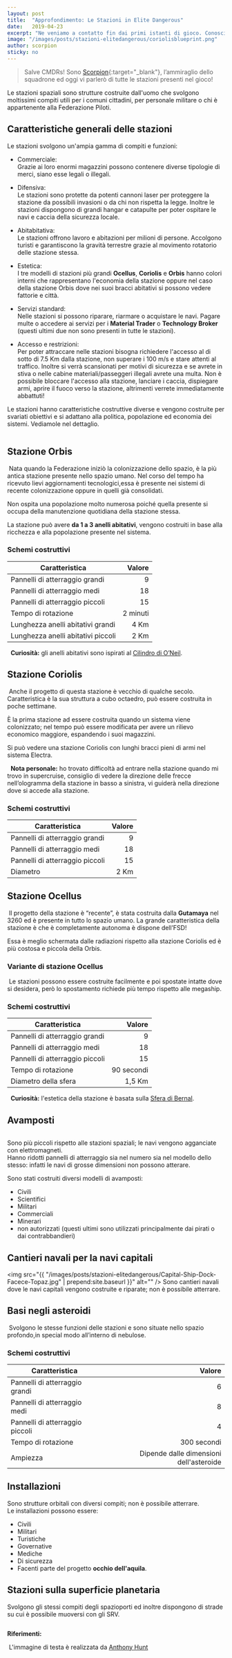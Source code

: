 ```yaml
---
layout: post
title:  "Approfondimento: Le Stazioni in Elite Dangerous"
date:   2019-04-23
excerpt: "Ne veniamo a contatto fin dai primi istanti di gioco. Conosciamo meglio tutte le tipologie di stazioni presenti in Elite: Dangerous"
image: "/images/posts/stazioni-elitedangerous/coriolisblueprint.png"
author: scorpion
sticky: no
---
```

> Salve CMDRs! Sono [Scorpion](https://my.playstation.com/profile/Scorpion01924){:target="_blank"}, l’ammiraglio dello squadrone ed oggi vi parlerò di tutte le stazioni
presenti nel gioco!

Le stazioni spaziali sono strutture costruite dall'uomo che svolgono moltissimi compiti utili per i comuni cittadini, per personale militare o chi è
appartenente alla Federazione Piloti. 

## Caratteristiche generali delle stazioni

Le stazioni svolgono un'ampia gamma di compiti e funzioni:

* Commerciale:<br> Grazie ai loro enormi magazzini possono contenere diverse tipologie di merci, siano esse legali o illegali.

* Difensiva:<br> Le stazioni sono protette da potenti cannoni laser per proteggere la stazione da possibili invasioni o da chi non rispetta la legge. Inoltre le
stazioni dispongono di grandi hangar e catapulte per poter ospitare le navi e caccia della sicurezza locale.

* Abitabitativa:<br> Le stazioni offrono lavoro e abitazioni per milioni di persone. Accolgono turisti e garantiscono la gravità terrestre grazie al
movimento rotatorio delle stazione stessa.

* Estetica:<br> I tre modelli di stazioni più grandi **Ocellus**, **Coriolis** e **Orbis** hanno colori interni che rappresentano l'economia della stazione oppure nel caso
della stazione Orbis dove nei suoi bracci abitativi si possono vedere fattorie e città.

* Servizi standard:<br> Nelle stazioni si possono riparare, riarmare o acquistare le navi. Pagare multe o accedere ai servizi per i **Material Trader** o **Technology
Broker** (questi ultimi due non sono presenti in tutte le stazioni).

* Accesso e restrizioni:<br> Per poter attraccare nelle stazioni bisogna richiedere l'accesso al di sotto di 7.5 Km dalla stazione, non superare i 100
m/s e stare attenti al traffico. Inoltre si verrà scansionati per motivi di sicurezza e se avrete in stiva o nelle cabine materiali/passeggeri illegali
avrete una multa. Non è possibile bloccare l'accesso alla stazione, lanciare i caccia, dispiegare armi, aprire il fuoco verso la stazione, altrimenti verrete
immediatamente abbattuti!

Le stazioni hanno caratteristiche costruttive diverse e vengono costruite per svariati obiettivi e si adattano alla politica, popolazione ed economia dei
sistemi. Vediamole nel dettaglio.

<span class="image fit"><img src="/images/Elite-Division-png.png" alt=""></span>

## Stazione Orbis

<span class="image fit"><img src="/images/posts/stazioni-elitedangerous/dd10bde3f7c98acd3aebb842d31ca2b6.jpg" alt=""></span>
Nata quando la Federazione iniziò la colonizzazione dello spazio, è la più antica stazione presente nello spazio umano. Nel corso del tempo ha ricevuto
lievi aggiornamenti tecnologici,essa è presente nei sistemi di recente colonizzazione oppure in quelli già consolidati.

Non ospita una popolazione molto numerosa poiché quella presente si occupa della manutenzione quotidiana della stazione stessa.

La stazione può avere **da 1 a 3 anelli abitativi**, vengono costruiti in base alla ricchezza e alla popolazione presente nel sistema.

### Schemi costruttivi

| Caratteristica                    | Valore    |  
|-----------------------------------|----------:|
| Pannelli di atterraggio grandi    | 9         |
| Pannelli di atterraggio medi      | 18        |
| Pannelli di atterraggio piccoli   | 15        |
| Tempo di rotazione                | 2 minuti  |
| Lunghezza anelli abitativi grandi   |  4 Km   |
| Lunghezza anelli abitativi piccoli| 2 Km      |

<div class="box">
<i class="fa fa-hand-o-right fa-lg" aria-hidden="true" style="color: #f07b05;"></i> &nbsp; <b>Curiosità:</b> gli anelli abitativi sono ispirati al <a href="https://it.wikipedia.org/wiki/Cilindro_di_O%27Neill">Cilindro di O’Neil</a>.
</div>

## Stazione Coriolis

<span class="image fit"><img src="/images/posts/stazioni-elitedangerous/d950c17ec69a72773fd793587ff07cf8.jpg" alt=""></span>
Anche il progetto di questa stazione è vecchio di qualche secolo. Caratteristica è la sua struttura a cubo octaedro, può essere costruita in poche settimane.

È la prima stazione ad essere costruita quando un sistema viene colonizzato; nel tempo può essere modificata per avere un rilievo economico maggiore, espandendo i suoi
magazzini.

Si può vedere una stazione Coriolis con lunghi bracci pieni di armi nel sistema Electra.

<div class="box">
<i class="fa fa-hand-o-right fa-lg" aria-hidden="true" style="color: #f07b05;"></i> &nbsp; <b>Nota personale:</b> ho trovato difficoltà ad entrare nella stazione quando mi
trovo in supercruise, consiglio di vedere la direzione delle frecce nell’ologramma della stazione in basso a sinistra, vi guiderà nella direzione
dove si accede alla stazione.
</div>

### Schemi costruttivi

| Caratteristica                    | Valore    |  
|-----------------------------------|----------:|
| Pannelli di atterraggio grandi    | 9         |
| Pannelli di atterraggio medi      | 18        |
| Pannelli di atterraggio piccoli   | 15        |
| Diametro                          | 2 Km  |

## Stazione Ocellus

<span class="image fit"><img src="/images/posts/stazioni-elitedangerous/06d9217d727f24d678d03787138c00bc.jpg" alt=""></span>
Il progetto della stazione è “recente”, è stata costruita dalla **Gutamaya** nel 3260 ed è presente in tutto lo spazio umano. La grande caratteristica della
stazione è che è completamente autonoma è dispone dell’FSD! 

Essa è meglio schermata dalle radiazioni rispetto alla stazione Coriolis ed è più costosa e piccola della Orbis.

### Variante di stazione Ocellus

<span class="image fit"><img src="/images/posts/stazioni-elitedangerous/a5be712c01b36af5581f732a954eb61d.jpg" alt=""></span>
Le stazioni possono essere costruite facilmente e poi spostate intatte dove si desidera, però lo spostamento richiede più tempo rispetto alle megaship.

### Schemi costruttivi

| Caratteristica                    | Valore    |  
|-----------------------------------|----------:|
| Pannelli di atterraggio grandi    | 9         |
| Pannelli di atterraggio medi      | 18        |
| Pannelli di atterraggio piccoli   | 15        |
| Tempo di rotazione                | 90 secondi  |
| Diametro della sfera              | 1,5 Km    |

<div class="box">
<i class="fa fa-hand-o-right fa-lg" aria-hidden="true" style="color: #f07b05;"></i> &nbsp; <b>Curiosità:</b> l'estetica della stazione è basata sulla <a href="https://en.wikipedia.org/wiki/Bernal_sphere">Sfera di Bernal</a>.
</div>

## Avamposti

<div class="box alt">
    <div class="row 50% uniform">
        <div class="4u"><span class="image fit"><img src="{{ "/images/posts/stazioni-elitedangerous/Outpost.jpg" | prepend:site.baseurl }}" alt="" /></span></div>
        <div class="4u"><span class="image fit"><img src="{{ "/images/posts/stazioni-elitedangerous/ahron-khachik-elite-outpost-military.jpg" | prepend:site.baseurl }}" alt="" /></span></div>
        <div class="4u$"><span class="image fit"><img src="{{ "/images/posts/stazioni-elitedangerous/ahron-khachik-elite-outpost-scientific.jpg" | prepend:site.baseurl }}" alt="" /></span></div>
    </div>
</div>

Sono più piccoli rispetto alle stazioni spaziali; le navi vengono agganciate con elettromagneti.<br>
Hanno ridotti pannelli di atterraggio sia nel numero sia nel modello dello stesso: infatti le navi di grosse dimensioni non possono atterare.

Sono stati costruiti diversi modelli di avamposti:

- Civili
- Scientifici
- Militari
- Commerciali
- Minerari
- non autorizzati (questi ultimi sono utilizzati principalmente dai pirati o dai contrabbandieri)

## Cantieri navali per la navi capitali

<span class="image fit"><img src="{{ "/images/posts/stazioni-elitedangerous/Capital-Ship-Dock-Facece-Topaz.jpg" | prepend:site.baseurl }}" alt="" /></span>
Sono cantieri navali dove le navi capitali vengono costruite e riparate; non è possibile atterrare.

## Basi negli asteroidi

<span class="image fit"><img src="/images/posts/stazioni-elitedangerous/359320_20170715215444_1.png" alt=""></span>
Svolgono le stesse funzioni delle stazioni e sono situate nello spazio profondo,in special modo all’interno di nebulose.

### Schemi costruttivi

| Caratteristica                    | Valore    |  
|-----------------------------------|----------:|
| Pannelli di atterraggio grandi    | 6        |
| Pannelli di atterraggio medi      | 8        |
| Pannelli di atterraggio piccoli   | 4        |
| Tempo di rotazione                | 300 secondi  |
| Ampiezza              | Dipende dalle dimensioni dell'asteroide   |

## Installazioni

Sono strutture orbitali con diversi compiti; non è possibile atterrare.<br>
Le installazioni possono essere:

- Civili
- Militari
- Turistiche
- Governative
- Mediche
- Di sicurezza
- Facenti parte del progetto **occhio dell'aquila**.

## Stazioni sulla superficie planetaria

Svolgono gli stessi compiti degli spazioporti ed inoltre dispongono di strade su cui è possibile muoversi con gli SRV.

<span class="image fit"><img src="/images/Elite-Division-png.png" alt=""></span>
<div class="box alt">
<b>Riferimenti:</b>
<p><i class="fa fa-hand-o-right fa-lg" aria-hidden="true" style="color: #f07b05;"></i>&nbsp;L'immagine di testa è realizzata da <a href="http://www.elite-dangerous-blog.co.uk/post/Elite-Dangerous-Ship-Blueprints-January-2019">Anthony Hunt</a></p>
</div>